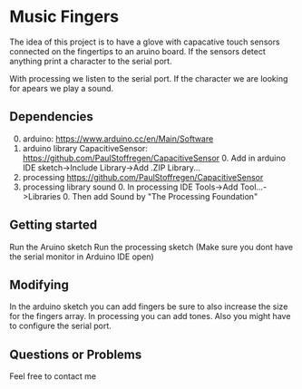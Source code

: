 # Music Fingers

The idea of this project is to have a glove with capacative touch sensors connected on the fingertips to an aruino board.
If the sensors detect anything print a character to the serial port.

With processing we listen to the serial port. If the character we are looking for apears we play a sound.

## Dependencies
0. arduino:  https://www.arduino.cc/en/Main/Software
0. arduino library CapacitiveSensor: https://github.com/PaulStoffregen/CapacitiveSensor
	0. Add in arduino IDE sketch->Include Library->Add .ZIP Library...
0. processing https://github.com/PaulStoffregen/CapacitiveSensor
0. processing library sound 
	0. In processing IDE Tools->Add Tool...->Libraries 
	0. Then add Sound by "The Processing Foundation"

## Getting started
Run the Aruino sketch
Run the processing sketch (Make sure you dont have the serial monitor in Arduino IDE open)

## Modifying
In the arduino sketch you can add fingers be sure to also increase the size for the fingers array.
In processing you can add tones. Also you might have to configure the serial port.

## Questions or Problems
Feel free to contact me
